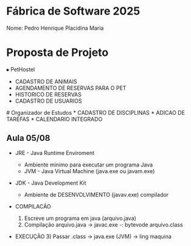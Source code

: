 # Fábrica de Software 2025
Nome: Pedro Henrique Placidina Maria

# Proposta de Projeto
⦁	PetHostel
  *  CADASTRO DE ANIMAIS
  *  AGENDAMENTO DE RESERVAS PARA O PET
  *  HISTORICO DE RESERVAS
  *  CADASTRO DE USUARIOS

</S>
# Organizador de Estudos
  * CADASTRO DE DISCIPLINAS
  * ADICAO DE TAREFAS
  * CALENDARIO INTEGRADO
    

  ## Aula 05/08   

  - JRE - Java Runtime Enviroment
    - Ambiente minimo para executar um programa Java
    - JVM - Java Virtual Machine (java.exe ou javam.exe)

  - JDK - Java Development Kit
    - Ambiente de DESENVOLVIMENTO (javav.exe) compilador

  - COMPILACÃO
    1) Escreve um programa em java (arquivo.java)
    2) Compilação arquivo.java -> javac.exe -: bytevode
    arquivo.class
  - EXECUÇÃO
    3) Passar .class -> java.exe (JVM) -> ling maquina
    
